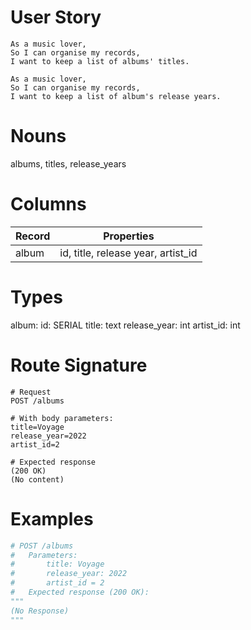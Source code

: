 # User Story
```
As a music lover,
So I can organise my records,
I want to keep a list of albums' titles.

As a music lover,
So I can organise my records,
I want to keep a list of album's release years.
```

# Nouns
albums, titles, release_years

# Columns

| Record                | Properties                         |
| --------------------- | ---------------------------------- |
| album                 | id, title, release year, artist_id |

# Types

album:
    id: SERIAL
    title: text
    release_year: int
    artist_id: int

# Route Signature
```
# Request
POST /albums

# With body parameters:
title=Voyage
release_year=2022
artist_id=2

# Expected response
(200 OK)
(No content)
```

# Examples
```Python
# POST /albums
#   Parameters:
#       title: Voyage
#       release_year: 2022
#       artist_id = 2
#   Expected response (200 OK):
"""
(No Response)
"""
```
